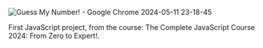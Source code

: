 ![Guess My Number! - Google Chrome 2024-05-11 23-18-45](https://github.com/iewhff/Guess_My_Number/assets/99294331/a009ef0f-b9a3-4495-9816-fb031dd2ea1f)

First JavaScript project, from the course: The Complete JavaScript Course 2024: From Zero to Expert!.
